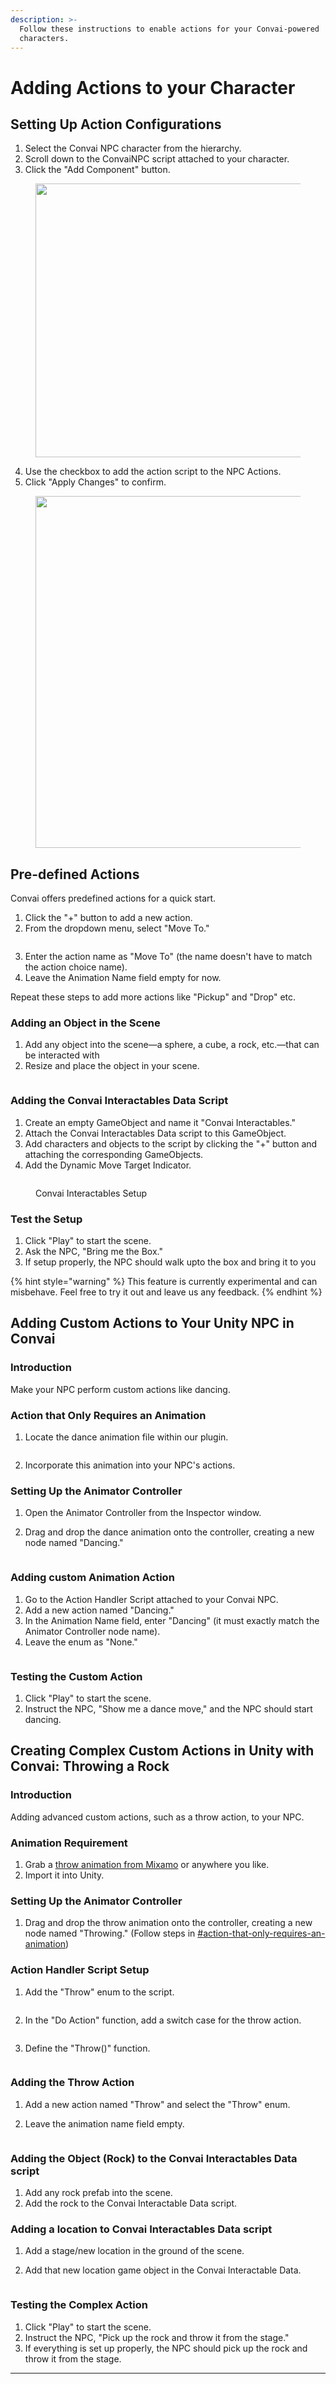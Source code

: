 ```yaml
---
description: >-
  Follow these instructions to enable actions for your Convai-powered
  characters.
---
```


# Adding Actions to your Character

## Setting Up Action Configurations

1. Select the Convai NPC character from the hierarchy.
2. Scroll down to the ConvaiNPC script attached to your character.
3. Click the "Add Component" button.

<figure><img src="../../.gitbook/assets/image (1) (2).png" alt="" width="438"><figcaption></figcaption></figure>

4. Use the checkbox to add the action script to the NPC Actions.
5. Click "Apply Changes" to confirm.

<figure><img src="../../.gitbook/assets/image (1) (2) (1).png" alt="" width="563"><figcaption></figcaption></figure>

## Pre-defined Actions

Convai offers predefined actions for a quick start.

1. Click the "+" button to add a new action.
2. From the dropdown menu, select "Move To."

<figure><img src="../../.gitbook/assets/image (2) (2).png" alt=""><figcaption></figcaption></figure>

3. Enter the action name as "Move To" (the name doesn't have to match the action choice name).
4. Leave the Animation Name field empty for now.

Repeat these steps to add more actions like "Pickup" and "Drop" etc.

### Adding an Object in the Scene

1. Add any object into the scene—a sphere, a cube, a rock, etc.—that can be interacted with
2. Resize and place the object in your scene.

<figure><img src="../../.gitbook/assets/image (5) (1) (1).png" alt=""><figcaption></figcaption></figure>

### Adding the Convai Interactables Data Script

1. Create an empty GameObject and name it "Convai Interactables."
2. Attach the Convai Interactables Data script to this GameObject.
3. Add characters and objects to the script by clicking the "+" button and attaching the corresponding GameObjects.
4. Add the Dynamic Move Target Indicator.

<figure><img src="../../.gitbook/assets/image (391).png" alt=""><figcaption><p>Convai Interactables Setup</p></figcaption></figure>

### Test the Setup

1. Click "Play" to start the scene.
2. Ask the NPC, "Bring me the Box."&#x20;
3. If setup properly, the NPC should walk upto the box and bring it to you

{% hint style="warning" %}
This feature is currently experimental and can misbehave. Feel free to try it out and leave us any feedback.
{% endhint %}

## Adding Custom Actions to Your Unity NPC in Convai

### Introduction

Make your NPC perform custom actions like dancing.

### Action that Only Requires an Animation

1.  Locate the dance animation file within our plugin.

    <figure><img src="../../.gitbook/assets/image (9) (1).png" alt=""><figcaption></figcaption></figure>
2. Incorporate this animation into your NPC's actions.

### Setting Up the Animator Controller

1. Open the Animator Controller from the Inspector window.
2.  Drag and drop the dance animation onto the controller, creating a new node named "Dancing."

    <figure><img src="../../.gitbook/assets/image (11).png" alt=""><figcaption></figcaption></figure>

### Adding custom Animation Action

1. Go to the Action Handler Script attached to your Convai NPC.
2. Add a new action named "Dancing."&#x20;
3. In the Animation Name field, enter "Dancing" (it must exactly match the Animator Controller node name).
4. Leave the enum as "None."

<figure><img src="../../.gitbook/assets/image (12).png" alt=""><figcaption></figcaption></figure>

### Testing the Custom Action

1. Click "Play" to start the scene.
2. Instruct the NPC, "Show me a dance move," and the NPC should start dancing.

## Creating Complex Custom Actions in Unity with Convai: Throwing a Rock

### Introduction

Adding advanced custom actions, such as a throw action, to your NPC.

### Animation Requirement

1. Grab a [throw animation from Mixamo](https://www.mixamo.com/#/?page=1\&query=throw) or anywhere you like.
2. Import it into Unity.

### Setting Up the Animator Controller

1. Drag and drop the throw animation onto the controller, creating a new node named "Throwing." (Follow steps in [#action-that-only-requires-an-animation](adding-actions-to-your-character.md#action-that-only-requires-an-animation "mention"))

### Action Handler Script Setup

1.  Add the "Throw" enum to the script.

    <figure><img src="../../.gitbook/assets/image (13).png" alt=""><figcaption></figcaption></figure>
2.  In the "Do Action" function, add a switch case for the throw action.&#x20;

    <figure><img src="../../.gitbook/assets/image (18).png" alt=""><figcaption></figcaption></figure>
3.  Define the "Throw()" function.&#x20;

    <figure><img src="../../.gitbook/assets/image (19).png" alt=""><figcaption></figcaption></figure>

### Adding the Throw Action

1. Add a new action named "Throw" and select the "Throw" enum.&#x20;
2.  Leave the animation name field empty.&#x20;

    <figure><img src="../../.gitbook/assets/image (21).png" alt=""><figcaption></figcaption></figure>

### Adding the Object (Rock) to the Convai Interactables Data script

1. Add any rock prefab into the scene.
2. Add the rock to the Convai Interactable Data script.

### Adding a location to Convai Interactables Data script

1. Add a stage/new location in the ground of the scene.
2.  Add that new location game object in the Convai Interactable Data.

    <figure><img src="../../.gitbook/assets/image (22).png" alt=""><figcaption></figcaption></figure>

### Testing the Complex Action

1. Click "Play" to start the scene.
2. Instruct the NPC, "Pick up the rock and throw it from the stage."
3. If everything is set up properly, the NPC should pick up the rock and throw it from the stage.&#x20;

***
